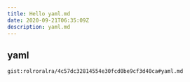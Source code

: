 ```yaml
---
title: Hello yaml.md
date: 2020-09-21T06:35:09Z
description: yaml.md
---
```


## yaml
`gist:rolroralra/4c57dc32814554e30fcd0be9cf3d40ca#yaml.md`
